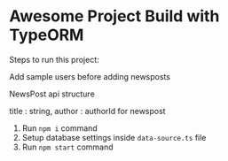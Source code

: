 # Awesome Project Build with TypeORM

Steps to run this project:

Add sample users before adding newsposts

NewsPost api structure

  title :
  string,
  author : authorId for newspost 


1. Run `npm i` command
2. Setup database settings inside `data-source.ts` file
3. Run `npm start` command

